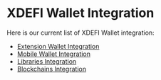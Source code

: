 # XDEFI Wallet Integration

Here is our current list of XDEFI Wallet integration:

- [Extension Wallet Integration](./extension-wallet)
- [Mobile Wallet Integration](./mobile-wallet)
- [Libraries Integration](./libraries-integration)
- [Blockchains Integration](./blockchains-integration)
